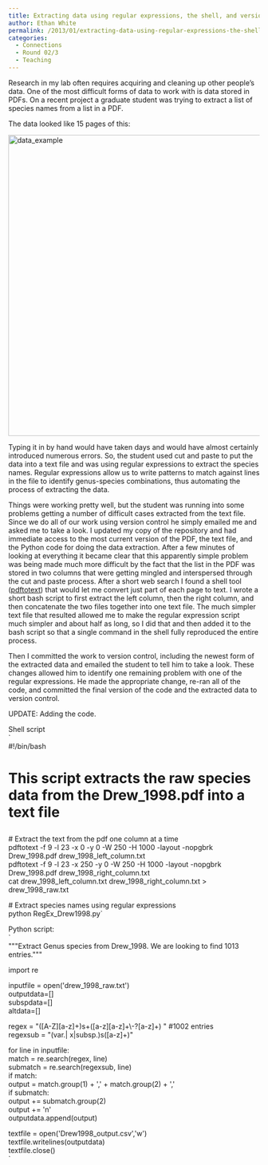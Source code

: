 ```yaml
---
title: Extracting data using regular expressions, the shell, and version control
author: Ethan White
permalink: /2013/01/extracting-data-using-regular-expressions-the-shell-and-version-control/
categories:
  - Connections
  - Round 02/3
  - Teaching
---
```

Research in my lab often requires acquiring and cleaning up other people&#8217;s data. One of the most difficult forms of data to work with is data stored in PDFs. On a recent project a graduate student was trying to extract a list of species names from a list in a PDF.

The data looked like 15 pages of this:

<a href="http://teaching.software-carpentry.org/2013/01/02/extracting-data-using-regular-expressions-the-shell-and-version-control/data_example/" rel="attachment wp-att-1372"><img class="alignnone size-full wp-image-1372" alt="data_example" src="http://teaching.software-carpentry.org/wp-content/uploads/2013/01/data_example.png" width="650" height="604" /></a>

Typing it in by hand would have taken days and would have almost certainly introduced numerous errors. So, the student used cut and paste to put the data into a text file and was using regular expressions to extract the species names. Regular expressions allow us to write patterns to match against lines in the file to identify genus-species combinations, thus automating the process of extracting the data.

Things were working pretty well, but the student was running into some problems getting a number of difficult cases extracted from the text file. Since we do all of our work using version control he simply emailed me and asked me to take a look. I updated my copy of the repository and had immediate access to the most current version of the PDF, the text file, and the Python code for doing the data extraction. After a few minutes of looking at everything it became clear that this apparently simple problem was being made much more difficult by the fact that the list in the PDF was stored in two columns that were getting mingled and interspersed through the cut and paste process. After a short web search I found a shell tool ([pdftotext][1]) that would let me convert just part of each page to text. I wrote a short bash script to first extract the left column, then the right column, and then concatenate the two files together into one text file. The much simpler text file that resulted allowed me to make the regular expression script much simpler and about half as long, so I did that and then added it to the bash script so that a single command in the shell fully reproduced the entire process.

Then I committed the work to version control, including the newest form of the extracted data and emailed the student to tell him to take a look. These changes allowed him to identify one remaining problem with one of the regular expressions. He made the appropriate change, re-ran all of the code, and committed the final version of the code and the extracted data to version control.

UPDATE: Adding the code.

Shell script  
`<br />
#!/bin/bash<br />
# This script extracts the raw species data from the Drew_1998.pdf into a text file</p>
<p># Extract the text from the pdf one column at a time<br />
pdftotext -f 9 -l 23 -x 0 -y 0 -W 250 -H 1000 -layout -nopgbrk Drew_1998.pdf drew_1998_left_column.txt<br />
pdftotext -f 9 -l 23 -x 250 -y 0 -W 250 -H 1000 -layout -nopgbrk Drew_1998.pdf drew_1998_right_column.txt<br />
cat drew_1998_left_column.txt drew_1998_right_column.txt > drew_1998_raw.txt</p>
<p># Extract species names using regular expressions<br />
python RegEx_Drew1998.py`

Python script:  
`<br />
"""Extract Genus species from Drew_1998. We are looking to find 1013 entries."""</p>
<p>import re</p>
<p>inputfile = open('drew_1998_raw.txt')<br />
outputdata=[]<br />
subspdata=[]<br />
altdata=[]</p>
<p>regex = "([A-Z][a-z]+)s+([a-z][a-z]+\-?[a-z]+) " #1002 entries<br />
regexsub = "(var.| x|subsp.)s([a-z]+)"</p>
<p>for line in inputfile:<br />
    match = re.search(regex, line)<br />
    submatch = re.search(regexsub, line)<br />
    if match:<br />
        output = match.group(1) + ',' + match.group(2) + ','<br />
        if submatch:<br />
            output += submatch.group(2)<br />
        output += 'n'<br />
        outputdata.append(output)</p>
<p>textfile = open('Drew1998_output.csv','w')<br />
textfile.writelines(outputdata)<br />
textfile.close()<br />
`

 [1]: http://linux.die.net/man/1/pdftotext
